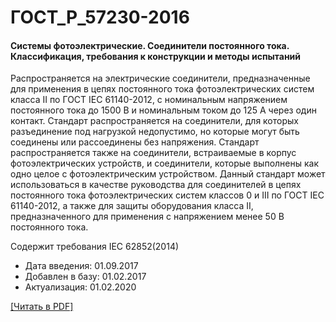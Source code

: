 # ГОСТ_Р_57230-2016

#### Системы фотоэлектрические. Соединители постоянного тока. Классификация, требования к конструкции и методы испытаний

Распространяется на электрические соединители, предназначенные для применения в цепях постоянного тока фотоэлектрических систем класса II по ГОСТ IEC 61140-2012, с номинальным напряжением постоянного тока до 1500 В и номинальным током до 125 А через один контакт. Стандарт распространяется на соединители, для которых разъединение под нагрузкой недопустимо, но которые могут быть соединены или рассоединены без напряжения. Стандарт распространяется также на соединители, встраиваемые в корпус фотоэлектрических устройств, и соединители, которые выполнены как одно целое с фотоэлектрическим устройством. Данный стандарт может использоваться в качестве руководства для соединителей в цепях постоянного тока фотоэлектрических систем классов 0 и III по ГОСТ IEC 61140-2012, а также для защиты оборудования класса II, предназначенного для применения с напряжением менее 50 В постоянного тока.

Содержит требования IEC 62852(2014)

- Дата введения: 01.09.2017
- Добавлен в базу: 01.02.2017
- Актуализация: 01.02.2020

<a onclick="openFileCallback('https://standartgost.ru/g/ГОСТ_Р_57230-2016.pdf', 'ГОСТ_Р_57230-2016.pdf');" href="#">[Читать в PDF]</a>